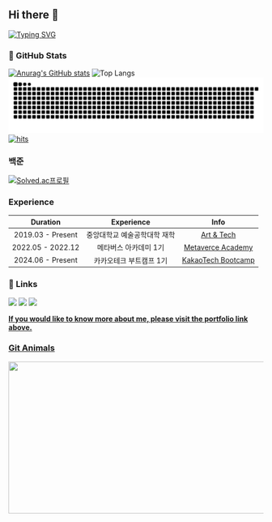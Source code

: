 ## Hi there 👋
[![Typing SVG](https://readme-typing-svg.herokuapp.com?font=Nanum+Brush+Script&size=40&pause=1000&random=true&width=1000&height=100&lines=Welcome+To+HongJinHo+github)](https://git.io/typing-svg)
### 🐾 GitHub Stats
[![Anurag's GitHub stats](https://github-readme-stats.vercel.app/api?username=mynameisjinhohong&theme=radical)](https://github.com/anuraghazra/github-readme-stats)
![Top Langs](https://github-readme-stats.vercel.app/api/top-langs/?username=mynameisjinhohong&langs_count=10&layout=compact&title_color=F7BBBB&icon_color=F7BBBB&hide_border=true)﻿
![snake gif](https://github.com/mynameisjinhohong/mynameisjinhohong/blob/output/github-contribution-grid-snake.svg)
<br>
[![hits](https://myhits.vercel.app/api/hit/https%3A%2F%2Fmyhits.vercel.app?color=blue&label=hits&size=small)](https://myhits.vercel.app)
<br>
### 백준
[![Solved.ac프로필](http://mazassumnida.wtf/api/generate_badge?boj=ghddhksduq)](https://solved.ac/ghddhksduq)

### Experience

|Duration|Experience|Info|
|:-:|:-:|:-:|
|2019.03 - Present|중앙대학교 예술공학대학 재학|[Art & Tech](https://artech.cau.ac.kr/)|
|2022.05 - 2022.12|메타버스 아카데미 1기|[Metaverce Academy](https://mtvs.kr/user/main/)|
|2024.06 - Present|카카오테크 부트캠프 1기|[KakaoTech Bootcamp](https://ktb.goorm.io/)|

### 🔗 Links
<a href="https://blog.naver.com/PostList.naver?blogId=ghddhksduq&from=postList&categoryNo=36&parentCategoryNo=36" target="_blank"><img src="https://img.shields.io/badge/Blog -03C75A?style=flat-square&logo=naver&logoColor=white"/></a>
<a href="https://vine-innovation-3d0.notion.site/632c3b712d4f4e189255b1b8f62a99ad?pvs=4" target="_blank"><img src="https://img.shields.io/badge/Portfolio -333333?style=flat-square&logo=notion&logoColor=white"/></a>
<a href="https://docs.google.com/document/d/e/2PACX-1vSeGO4tjbYPaJ0y_zpYf5ahGl0hg9p_bSgU5ZBcYY2oLRBRnz_dd7pvPZXZ4eKLTw/pub">
               <img src="https://img.shields.io/badge/RESUME-%231976D2.svg?logo=googledocs&logoColor=white&link=https://docs.google.com/document/d/e/2PACX-1vTXNC_ze6iVFi4_fhG4JtNtGaQS2gXRW8S5B4muVOMKx4wliZHers3_VOZjvHO4EycGj9G3qNw0EAfF/pub"/>
<br>

**If you would like to know more about me, please visit the portfolio link above.**

### Git Animals
<a href="https://github.com/devxb/gitanimals">
<img
  src="https://render.gitanimals.org/farms/mynameisjinhohong"
  width="600"
  height="300"
/>
</a>



<!--
**mynameisjinhohong/mynameisjinhohong** is a ✨ _special_ ✨ repository because its `README.md` (this file) appears on your GitHub profile.

Here are some ideas to get you started:

- 🔭 I’m currently working on ...
- 🌱 I’m currently learning ...
- 👯 I’m looking to collaborate on ...
- 🤔 I’m looking for help with ...
- 💬 Ask me about ...
- 📫 How to reach me: ...
- 😄 Pronouns: ...
- ⚡ Fun fact: ...
-->
